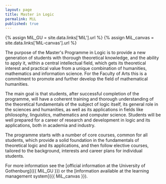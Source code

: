 ```yaml
---
layout: page
title: Master in Logic
permalink: MiL
published: true
---
```

{% assign MiL_GU = site.data.links['MiL'].url %}
{% assign MiL_canvas = site.data.links['MiL-canvas'].url %}

The purpose of the Master's Programme in Logic is to provide a new generation of students with thorough theoretical knowledge, and the ability to apply it, within a central intellectual field, which gets its theoretical interest and practical value from a unique combination of humanities, mathematics and information science. For the Faculty of Arts this is a commitment to promote and further develop the field of mathematical humanities.

The main goal is that students, after successful completion of the programme, will have a coherent training and thorough understanding of the theoretical fundamentals of the subject of logic itself, its general role in the sciences and humanities, as well as its applications in fields like philosophy, linguistics, mathematics and computer science. Students will be well prepared for a career of research and development in logic and its applications, both in academia and industry.

The programme starts with a number of core courses, common for all students, which provide a solid foundation in the fundamentals of theoretical logic and its applications, and then follow elective courses, tailored to the background, interests and career plans for individual students.

For more information see the [official information at the University of Gothenburg]({{ MiL_GU }}) or the [information available at the learning management system]({{ MiL_canvas }}).
